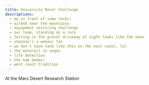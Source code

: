 ```yaml
---
title: University Rover Challenge
descriptions:
  - me in front of some rocks!
  - airbnb near the mountains
  - equipment servicing challenge
  - our team, standing on a rock
  - testing in the gravel driveway at night looks like the moon
  - shannon's a weezer fan
  - we don't have land like this on the east coast, lol
  - the monorail in vegas
  - life detection
  - the hab domes!
  - west coast tradition
---
```


At the Mars Desert Research Station
